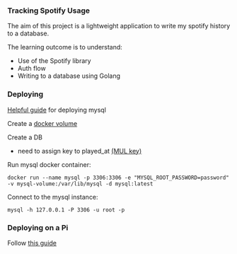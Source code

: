 ### Tracking Spotify Usage

The aim of this project is a lightweight application to write my spotify history to a database. 

The learning outcome is to understand:
- Use of the Spotify library
- Auth flow
- Writing to a database using Golang

### Deploying 

[Helpful guide](https://medium.com/@migueldoctor/run-mysql-phpmyadmin-locally-in-3-steps-using-docker-74eb735fa1fc) for deploying mysql

Create a [docker volume](https://docs.docker.com/storage/volumes/)

Create a DB
- need to assign key to played_at [(MUL key)](https://www.tutorialspoint.com/create-mysql-column-with-key-mul)

Run mysql docker container:
```bigquery
docker run --name mysql -p 3306:3306 -e "MYSQL_ROOT_PASSWORD=password" -v mysql-volume:/var/lib/mysql -d mysql:latest
```

Connect to the mysql instance:
```bigquery
mysql -h 127.0.0.1 -P 3306 -u root -p
```

### Deploying on a Pi

Follow [this guide](https://www.docker.com/blog/happy-pi-day-docker-raspberry-pi/)